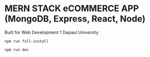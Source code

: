 # MERN STACK eCOMMERCE APP (MongoDB, Express, React, Node)

Built for Web Development 1 Depaul University

`npm run full-install`

`npm run dev`
